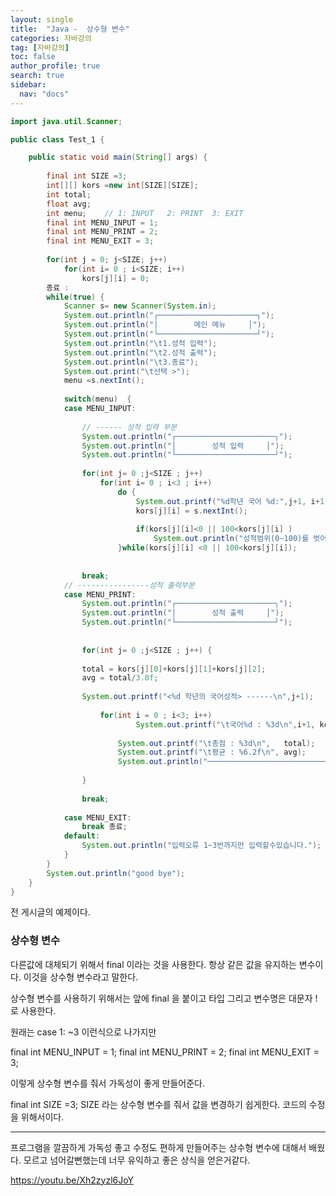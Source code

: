 ```yaml
---
layout: single
title:  "Java -  상수형 변수"
categories: 자바강의
tag: [자바강의]
toc: false
author_profile: true
search: true
sidebar:
  nav: "docs"
---
```







```java
import java.util.Scanner;

public class Test_1 {

	public static void main(String[] args) {
		
		final int SIZE =3;
		int[][] kors =new int[SIZE][SIZE];
		int total;
		float avg;
		int menu;    // 1: INPUT   2: PRINT  3: EXIT
		final int MENU_INPUT = 1;
		final int MENU_PRINT = 2;
		final int MENU_EXIT = 3;
		
		for(int j = 0; j<SIZE; j++)
			for(int i= 0 ; i<SIZE; i++)
				kors[j][i] = 0;
		종료 :
		while(true) {
			Scanner s= new Scanner(System.in);
			System.out.println("┌──────────────────────┐");
			System.out.println("│        메인 메뉴     │");
			System.out.println("└──────────────────────┘");
			System.out.println("\t1.성적 입력");
			System.out.println("\t2.성적 출력");
			System.out.println("\t3.종료");
			System.out.print("\t선택 >");
			menu =s.nextInt();
			
			switch(menu)  {
			case MENU_INPUT: 
			
				// ------ 성적 입력 부분
				System.out.println("┌──────────────────────┐");
				System.out.println("│        성적 입력     │");
				System.out.println("└──────────────────────┘");
				
				for(int j= 0 ;j<SIZE ; j++)
					for(int i= 0 ; i<3 ; i++)
						do {
							System.out.printf("%d학년 국어 %d:",j+1, i+1);
							kors[j][i] = s.nextInt();
							
							if(kors[j][i]<0 || 100<kors[j][i] )
								System.out.println("성적범위(0~100)를 벗어났습니다.");
						}while(kors[j][i] <0 || 100<kors[j][i]);
				
				
				break;
			// ----------------성적 출력부분
			case MENU_PRINT:
				System.out.println("┌──────────────────────┐");
				System.out.println("│        성적 출력     │");
				System.out.println("└──────────────────────┘");
				
				
				for(int j= 0 ;j<SIZE ; j++) {
				
				total = kors[j][0]+kors[j][1]+kors[j][2];
				avg = total/3.0f;
				
				System.out.printf("<%d 학년의 국어성적> ------\n",j+1);
				
					for(int i = 0 ; i<3; i++)
							System.out.printf("\t국어%d : %3d\n",i+1, kors[j][i]);
								
						System.out.printf("\t총점 : %3d\n",   total);
						System.out.printf("\t평균 : %6.2f\n", avg);
						System.out.println("──────────────────────────────");
								
				}			
				
				break;
							
			case MENU_EXIT:
				break 종료;
			default:
				System.out.println("입력오류 1~3번까지만 입력할수있습니다.");
			}
		}
		System.out.println("good bye");
	}
}
```

전 게시글의 예제이다. 



### **상수형 변수**

다른값에 대체되기 위해서 final 이라는 것을 사용한다. 항상 같은 값을 유지하는 변수이다.
이것을 상수형 변수라고 말한다.

상수형 변수를 사용하기 위해서는 앞에 final 을 붙이고 타입 그리고 변수명은 대문자 ! 로 사용한다.

원래는 case 1: ~3 이런식으로 나가지만 

final int MENU_INPUT = 1;
final int MENU_PRINT = 2;
final int MENU_EXIT = 3;

이렇게 상수형 변수를 줘서 가독성이 좋게 만들어준다. 

final int SIZE =3;
SIZE 라는 상수형 변수를 줘서  값을 변경하기 쉽게한다. 코드의 수정을 위해서이다.



-----

프로그램을 깔끔하게 가독성 좋고 수정도 편하게 만들어주는 상수형 변수에 대해서 배웠다.
모르고 넘어갈뻔했는데 너무 유익하고 좋은 상식을 얻은거같다.

https://youtu.be/Xh2zyzl6JoY